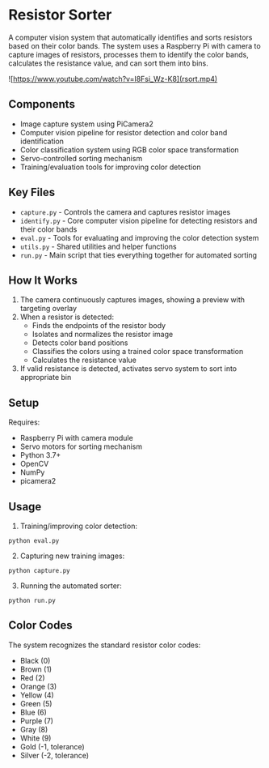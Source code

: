 # Resistor Sorter

A computer vision system that automatically identifies and sorts resistors based on their color bands. The system uses a Raspberry Pi with camera to capture images of resistors, processes them to identify the color bands, calculates the resistance value, and can sort them into bins.

![https://www.youtube.com/watch?v=I8Fsi_Wz-K8](rsort.mp4)

## Components

- Image capture system using PiCamera2
- Computer vision pipeline for resistor detection and color band identification
- Color classification system using RGB color space transformation
- Servo-controlled sorting mechanism
- Training/evaluation tools for improving color detection

## Key Files

- `capture.py` - Controls the camera and captures resistor images
- `identify.py` - Core computer vision pipeline for detecting resistors and their color bands
- `eval.py` - Tools for evaluating and improving the color detection system
- `utils.py` - Shared utilities and helper functions
- `run.py` - Main script that ties everything together for automated sorting

## How It Works

1. The camera continuously captures images, showing a preview with targeting overlay
2. When a resistor is detected:
   - Finds the endpoints of the resistor body
   - Isolates and normalizes the resistor image
   - Detects color band positions
   - Classifies the colors using a trained color space transformation
   - Calculates the resistance value
3. If valid resistance is detected, activates servo system to sort into appropriate bin

## Setup

Requires:
- Raspberry Pi with camera module
- Servo motors for sorting mechanism
- Python 3.7+
- OpenCV
- NumPy
- picamera2

## Usage

1. Training/improving color detection:
```
python eval.py
```

2. Capturing new training images:
```
python capture.py
```

3. Running the automated sorter:
```
python run.py
```

## Color Codes

The system recognizes the standard resistor color codes:
- Black (0)
- Brown (1) 
- Red (2)
- Orange (3)
- Yellow (4)
- Green (5)
- Blue (6)
- Purple (7)
- Gray (8)
- White (9)
- Gold (-1, tolerance)
- Silver (-2, tolerance)
